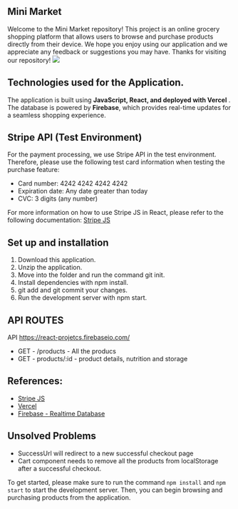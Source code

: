  ## Mini Market
Welcome to the Mini Market repository! This project is an online grocery shopping platform that allows users to browse and purchase products directly from their device. We hope you enjoy using our application and we appreciate any feedback or suggestions you may have. Thanks for visiting our repository!
![](https://i.imgur.com/Hs1AHhq.gif)

## Technologies used for the Application.
The application is built using **JavaScript, React, and deployed with Vercel** . The database is powered by **Firebase**, which provides real-time updates for a seamless shopping experience.

## Stripe API (Test Environment)
For the payment processing, we use Stripe API in the test environment. Therefore, please use the following test card information when testing the purchase feature:
- Card number: 4242 4242 4242 4242
- Expiration date: Any date greater than today
- CVC: 3 digits (any number)

For more information on how to use Stripe JS in React, please refer to the following documentation: [Stripe JS](https://stripe.com/docs/stripe-js/react)

## Set up and installation
1. Download this application.
1. Unzip the application.
1. Move into the folder and run the command git init.
1. Install dependencies with npm install.
1. git add and git commit your changes.
1. Run the development server with npm start.

## API ROUTES
API https://react-projetcs.firebaseio.com/
- GET - /products - All the producs
- GET - products/:id - product details, nutrition and storage 

## References:
- [Stripe JS](https://stripe.com/docs/stripe-js/react) 
- [Vercel](https://vercel.com/) 
- [Firebase - Realtime Database](https://firebase.google.com/docs/database)

## Unsolved Problems
- SuccessUrl will redirect to a new successful checkout page
- Cart component needs to remove all the products from localStorage after a successful checkout.

To get started, please make sure to run the command `npm install` and `npm start` to start the development server. Then, you can begin browsing and purchasing products from the application.
